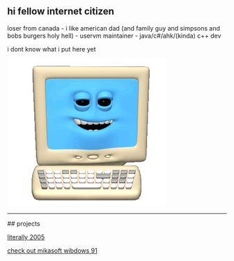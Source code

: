 ## hi fellow internet citizen

loser from canada - i like american dad (and family guy and simpsons and bobs burgers holy hell) - uservm maintainer - java/c#/ahk/(kinda) c++ dev

i dont know what i put here yet

<img src="/Computer.gif">

<hr>
## projects

<a href="/2005">literally 2005</a>

<a href="http://104.192.2.35:1998">check out mikasoft wibdows 91</a>

